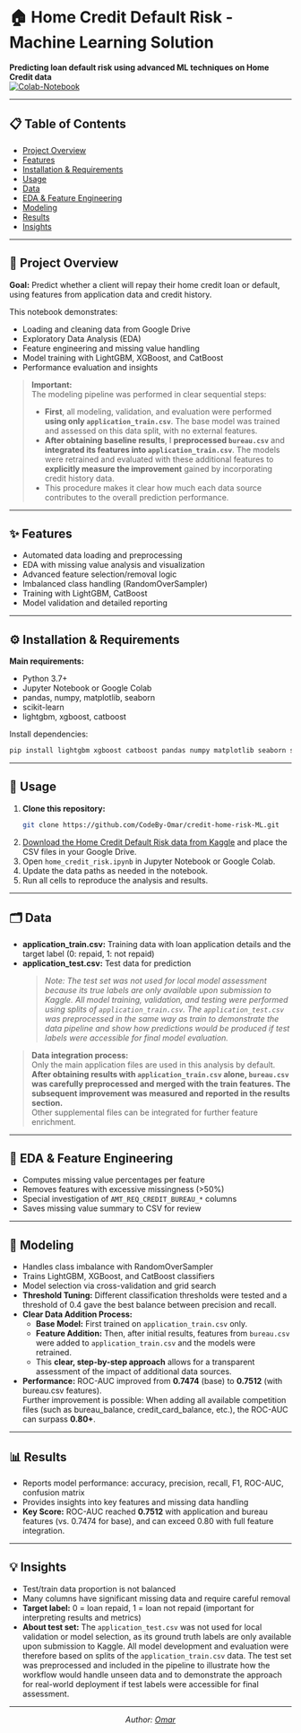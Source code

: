 # 🏠 Home Credit Default Risk - Machine Learning Solution

**Predicting loan default risk using advanced ML techniques on Home Credit data**  
[![Colab-Notebook](https://img.shields.io/badge/Colab-Notebook-blue?logo=googlecolab)](https://github.com/CodeBy-Omar/credit-home-risk-ML/blob/main/home_credit_risk.ipynb)

---

## 📋 Table of Contents
- [Project Overview](#overview)
- [Features](#features)
- [Installation & Requirements](#requirements)
- [Usage](#usage)
- [Data](#data)
- [EDA & Feature Engineering](#eda)
- [Modeling](#modeling)
- [Results](#results)
- [Insights](#insights)

---

## 📖 Project Overview

**Goal:** Predict whether a client will repay their home credit loan or default, using features from application data and credit history.

This notebook demonstrates:
- Loading and cleaning data from Google Drive
- Exploratory Data Analysis (EDA)
- Feature engineering and missing value handling
- Model training with LightGBM, XGBoost, and CatBoost
- Performance evaluation and insights

> **Important:**  
> The modeling pipeline was performed in clear sequential steps:
> - **First**, all modeling, validation, and evaluation were performed **using only `application_train.csv`**. The base model was trained and assessed on this data split, with no external features.
> - **After obtaining baseline results**, I **preprocessed `bureau.csv`** and **integrated its features into `application_train.csv`**. The models were retrained and evaluated with these additional features to **explicitly measure the improvement** gained by incorporating credit history data.
> - This procedure makes it clear how much each data source contributes to the overall prediction performance.

---

## ✨ Features

- Automated data loading and preprocessing
- EDA with missing value analysis and visualization
- Advanced feature selection/removal logic
- Imbalanced class handling (RandomOverSampler)
- Training with LightGBM, CatBoost
- Model validation and detailed reporting

---

## ⚙️ Installation & Requirements

**Main requirements:**
- Python 3.7+
- Jupyter Notebook or Google Colab
- pandas, numpy, matplotlib, seaborn
- scikit-learn
- lightgbm, xgboost, catboost

Install dependencies:
```sh
pip install lightgbm xgboost catboost pandas numpy matplotlib seaborn scikit-learn imbalanced-learn plotly graphviz
```

---

## 🚀 Usage

1. **Clone this repository:**
   ```sh
   git clone https://github.com/CodeBy-Omar/credit-home-risk-ML.git
   ```
2. [Download the Home Credit Default Risk data from Kaggle](https://www.kaggle.com/competitions/home-credit-default-risk/data) and place the CSV files in your Google Drive.
3. Open `home_credit_risk.ipynb` in Jupyter Notebook or Google Colab.
4. Update the data paths as needed in the notebook.
5. Run all cells to reproduce the analysis and results.

---

## 🗂️ Data

- **application_train.csv:** Training data with loan application details and the target label (0: repaid, 1: not repaid)
- **application_test.csv:** Test data for prediction  
  > *Note: The test set was not used for local model assessment because its true labels are only available upon submission to Kaggle. All model training, validation, and testing were performed using splits of `application_train.csv`. The `application_test.csv` was preprocessed in the same way as train to demonstrate the data pipeline and show how predictions would be produced if test labels were accessible for final model evaluation.*

> **Data integration process:**  
> Only the main application files are used in this analysis by default. **After obtaining results with `application_train.csv` alone, `bureau.csv` was carefully preprocessed and merged with the train features. The subsequent improvement was measured and reported in the results section.**  
> Other supplemental files can be integrated for further feature enrichment.

---

## 🔎 EDA & Feature Engineering

- Computes missing value percentages per feature
- Removes features with excessive missingness (>50%)
- Special investigation of `AMT_REQ_CREDIT_BUREAU_*` columns
- Saves missing value summary to CSV for review

---

## 🤖 Modeling

- Handles class imbalance with RandomOverSampler
- Trains LightGBM, XGBoost, and CatBoost classifiers
- Model selection via cross-validation and grid search
- **Threshold Tuning:** Different classification thresholds were tested and a threshold of 0.4 gave the best balance between precision and recall.
- **Clear Data Addition Process:**
  - **Base Model:** First trained on `application_train.csv` only.
  - **Feature Addition:** Then, after initial results, features from `bureau.csv` were added to `application_train.csv` and the models were retrained.
  - This **clear, step-by-step approach** allows for a transparent assessment of the impact of additional data sources.
- **Performance:** ROC-AUC improved from **0.7474** (base) to **0.7512** (with bureau.csv features).  
  Further improvement is possible: When adding all available competition files (such as bureau_balance, credit_card_balance, etc.), the ROC-AUC can surpass **0.80+**.

---

## 📊 Results

- Reports model performance: accuracy, precision, recall, F1, ROC-AUC, confusion matrix
- Provides insights into key features and missing data handling
- **Key Score:** ROC-AUC reached **0.7512** with application and bureau features (vs. 0.7474 for base), and can exceed 0.80 with full feature integration.

---

## 💡 Insights

- Test/train data proportion is not balanced
- Many columns have significant missing data and require careful removal
- **Target label:** 0 = loan repaid, 1 = loan not repaid (important for interpreting results and metrics)
- **About test set:** The `application_test.csv` was not used for local validation or model selection, as its ground truth labels are only available upon submission to Kaggle. All model development and evaluation were therefore based on splits of the `application_train.csv` data. The test set was preprocessed and included in the pipeline to illustrate how the workflow would handle unseen data and to demonstrate the approach for real-world deployment if test labels were accessible for final assessment.

---

<p align="center">
  <i>Author: <a href="https://github.com/CodeBy-Omar">Omar</a></i>
</p>
